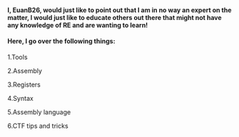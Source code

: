 #### I, EuanB26, would just like to point out that I am in no way an expert on the matter, I would just like to educate others out there that might not have any knowledge of RE and are wanting to learn!

#### Here, I go over the following things:


1.Tools

2.Assembly

3.Registers

4.Syntax

5.Assembly language

6.CTF tips and tricks
